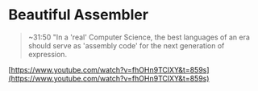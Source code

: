 # Beautiful Assembler

> ~31:50 "In a 'real' Computer Science, the best languages of an era should serve as 'assembly code' for the next generation of expression.

[https://www.youtube.com/watch?v=fhOHn9TClXY&t=859s](https://www.youtube.com/watch?v=fhOHn9TClXY&t=859s)
